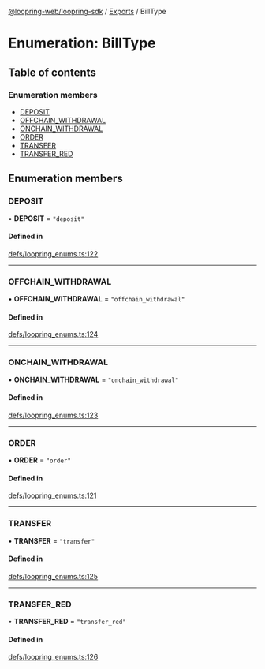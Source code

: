 [@loopring-web/loopring-sdk](../README.md) / [Exports](../modules.md) / BillType

# Enumeration: BillType

## Table of contents

### Enumeration members

- [DEPOSIT](BillType.md#deposit)
- [OFFCHAIN\_WITHDRAWAL](BillType.md#offchain_withdrawal)
- [ONCHAIN\_WITHDRAWAL](BillType.md#onchain_withdrawal)
- [ORDER](BillType.md#order)
- [TRANSFER](BillType.md#transfer)
- [TRANSFER\_RED](BillType.md#transfer_red)

## Enumeration members

### DEPOSIT

• **DEPOSIT** = `"deposit"`

#### Defined in

[defs/loopring_enums.ts:122](https://github.com/Loopring/loopring_sdk/blob/5861d10/src/defs/loopring_enums.ts#L122)

___

### OFFCHAIN\_WITHDRAWAL

• **OFFCHAIN\_WITHDRAWAL** = `"offchain_withdrawal"`

#### Defined in

[defs/loopring_enums.ts:124](https://github.com/Loopring/loopring_sdk/blob/5861d10/src/defs/loopring_enums.ts#L124)

___

### ONCHAIN\_WITHDRAWAL

• **ONCHAIN\_WITHDRAWAL** = `"onchain_withdrawal"`

#### Defined in

[defs/loopring_enums.ts:123](https://github.com/Loopring/loopring_sdk/blob/5861d10/src/defs/loopring_enums.ts#L123)

___

### ORDER

• **ORDER** = `"order"`

#### Defined in

[defs/loopring_enums.ts:121](https://github.com/Loopring/loopring_sdk/blob/5861d10/src/defs/loopring_enums.ts#L121)

___

### TRANSFER

• **TRANSFER** = `"transfer"`

#### Defined in

[defs/loopring_enums.ts:125](https://github.com/Loopring/loopring_sdk/blob/5861d10/src/defs/loopring_enums.ts#L125)

___

### TRANSFER\_RED

• **TRANSFER\_RED** = `"transfer_red"`

#### Defined in

[defs/loopring_enums.ts:126](https://github.com/Loopring/loopring_sdk/blob/5861d10/src/defs/loopring_enums.ts#L126)
